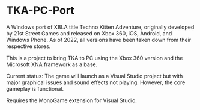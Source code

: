# TKA-PC-Port
A Windows port of XBLA title Techno Kitten Adventure, originally developed by 21st Street Games and released on Xbox 360, iOS, Android, and Windows Phone. As of 2022, all versions have been taken down from their respective stores.

This is a project to bring TKA to PC using the Xbox 360 version and the Microsoft XNA framework as a base.


Current status: The game will launch as a Visual Studio project but with major graphical issues and sound effects not playing. However, the core gameplay is functional.

Requires the MonoGame extension for Visual Studio.
